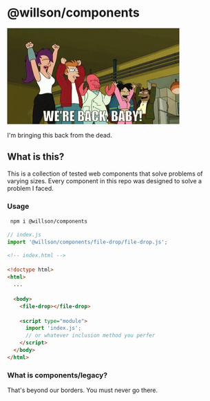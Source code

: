 # @willson/components

![](futurama-were-back-baby.gif)

I'm bringing this back from the dead.

## What is this?

This is a collection of tested web components that solve problems of varying sizes. Every component in this repo was designed to solve a problem I faced.

### Usage

```sh
 npm i @willson/components
```

```js
// index.js
import '@willson/components/file-drop/file-drop.js';
```

```html
<!-- index.html -->

<!doctype html>
<html>
  ...

  <body>
    <file-drop></file-drop>

    <script type="module">
      import 'index.js';
      // or whatever inclusion method you perfer
    </script>
  </body>
</html>
```

### What is components/legacy?

That's beyond our borders. You must never go there.
